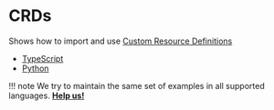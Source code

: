 # CRDs

Shows how to import and use [Custom Resource Definitions](https://kubernetes.io/docs/concepts/extend-kubernetes/api-extension/custom-resources/)

- [TypeScript](https://github.com/awslabs/CDK8s/tree/master/examples/typescript/crd)
- [Python](https://github.com/awslabs/CDK8s/tree/master/examples/python/crd)

!!! note
    We try to maintain the same set of examples in all supported languages.
    **[Help us!](./CONTRIBUTING.md)**
